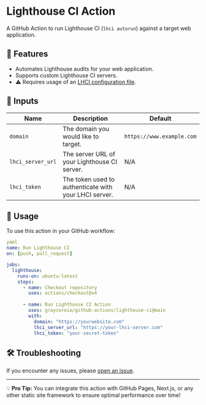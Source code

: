 # Lighthouse CI Action

A GitHub Action to run Lighthouse CI (`lhci autorun`) against a target web application.

## 🚀 Features
- Automates Lighthouse audits for your web application.
- Supports custom Lighthouse CI servers.
- :warning: Requires usage of an [LHCI configuration file](https://github.com/GoogleChrome/lighthouse-ci/blob/v0.14.0/docs/configuration.md).

## 📌 Inputs

| Name              | Description                                           | Default                   |
| ----------------- | ----------------------------------------------------- | ------------------------- |
| `domain`          | The domain you would like to target.                  | `https://www.example.com` |
| `lhci_server_url` | The server URL of your Lighthouse CI server.          | N/A                       |
| `lhci_token`      | The token used to authenticate with your LHCI server. | N/A                       |

## 🔧 Usage

To use this action in your GitHub workflow:

```yaml
yaml
name: Run Lighthouse CI
on: [push, pull_request]

jobs:
  lighthouse:
    runs-on: ubuntu-latest
    steps:
      - name: Checkout repository
        uses: actions/checkout@v4
      
      - name: Run Lighthouse CI Action
        uses: graycoreio/github-actions/lighthouse-ci@main
        with:
          domain: "https://yourwebsite.com"
          lhci_server_url: "https://your-lhci-server.com"
          lhci_token: "your-secret-token"
```


## 🛠️ Troubleshooting

If you encounter any issues, please [open an issue](https://github.com/graycore/github-actions/issues).

---

💡 **Pro Tip:** You can integrate this action with GitHub Pages, Next.js, or any other static site framework to ensure optimal performance over time!

